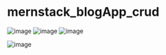 ﻿# mernstack_blogApp_crud
![image](https://github.com/user-attachments/assets/ad011387-9f6e-4a5d-89ca-96954e1155f3)
![image](https://github.com/user-attachments/assets/d7d00d40-a5d7-4582-9832-38e276ca2e1a)
![image](https://github.com/user-attachments/assets/eada6109-01a2-4898-b2d7-e688be26b90c)

![image](https://github.com/user-attachments/assets/22d6dcb6-101d-42e3-8424-4b6cc281714c)
